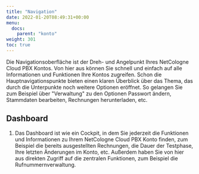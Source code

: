 ```yaml
---
title: "Navigation"
date: 2022-01-20T08:49:31+00:00
menu:
  docs:
    parent: "konto"
weight: 301
toc: true
---
```


Die Navigationsoberfläche ist der Dreh- und Angelpunkt Ihres NetCologne Cloud PBX Kontos. Von hier aus können Sie schnell und einfach auf alle Informationen und Funktionen Ihre Kontos zugreifen. Schon die Hauptnavigationspunkte bieten einen klaren Überblick über das Thema, das durch die Unterpunkte noch weitere Optionen eröffnet. So gelangen Sie zum Beispiel über "Verwaltung" zu den Optionen Passwort ändern, Stammdaten bearbeiten, Rechnungen herunterladen, etc.

## Dashboard
1. Das Dashboard ist wie ein Cockpit, in dem Sie jederzeit die Funktionen und Informationen zu Ihrem NetCologne Cloud PBX Konto finden, zum Beispiel die bereits ausgestellten Rechnungen, die Dauer der Testphase, Ihre letzten Änderungen im Konto, etc. Außerdem haben Sie von hier aus direkten Zugriff auf die zentralen Funktionen, zum Beispiel die Rufnummernverwaltung.